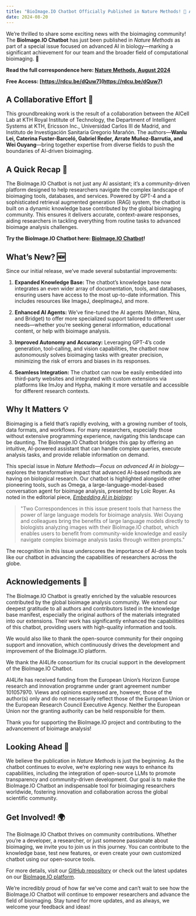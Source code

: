 ```yaml
---
title: "BioImage.IO Chatbot Officially Published in Nature Methods! 🚀 A New Milestone in AI-Driven Bioimaging 🧠🔬"
date: 2024-08-20
---
```


We’re thrilled to share some exciting news with the bioimaging community! The **BioImage.IO Chatbot** has just been published in *Nature Methods* as part of a special issue focused on advanced AI in biology—marking a significant achievement for our team and the broader field of computational bioimaging. 🎉

**Read the full correspondence here: [Nature Methods, August 2024](https://www.nature.com/articles/s41592-024-01565-4)**

**Free Access: [https://rdcu.be/dQuw7](https://rdcu.be/dQuw7)**

## A Collaborative Effort 🤝
This groundbreaking work is the result of a collaboration between the AICell Lab at KTH Royal Institute of Technology, the Department of Intelligent Systems at KTH, Ericsson Inc., Universidad Carlos III de Madrid, and Instituto de Investigación Sanitaria Gregorio Marañón. The authors—**Wanlu Lei, Caterina Fuster-Barceló, Gabriel Reder, Arrate Muñoz-Barrutia, and Wei Ouyang**—bring together expertise from diverse fields to push the boundaries of AI-driven bioimaging.

## A Quick Recap 📖
The BioImage.IO Chatbot is not just any AI assistant; it’s a community-driven platform designed to help researchers navigate the complex landscape of bioimaging tools, databases, and services. Powered by GPT-4 and a sophisticated retrieval augmented generation (RAG) system, the chatbot is built on a dynamic knowledge base contributed by the global bioimaging community. This ensures it delivers accurate, context-aware responses, aiding researchers in tackling everything from routine tasks to advanced bioimage analysis challenges.

**Try the BioImage.IO Chatbot here: [BioImage.IO Chatbot](https://bioimage.io/chatbot)!**

## What’s New? 🆕
Since our initial release, we’ve made several substantial improvements:

1. **Expanded Knowledge Base:** The chatbot’s knowledge base now integrates an even wider array of documentation, tools, and databases, ensuring users have access to the most up-to-date information. This includes resources like ImageJ, deepImageJ, and more.
  
2. **Enhanced AI Agents:** We’ve fine-tuned the AI agents (Melman, Nina, and Bridget) to offer more specialized support tailored to different user needs—whether you’re seeking general information, educational content, or help with bioimage analysis.
  
3. **Improved Autonomy and Accuracy:** Leveraging GPT-4’s code generation, tool-calling, and vision capabilities, the chatbot now autonomously solves bioimaging tasks with greater precision, minimizing the risk of errors and biases in its responses.

4. **Seamless Integration:** The chatbot can now be easily embedded into third-party websites and integrated with custom extensions via platforms like ImJoy and Hypha, making it more versatile and accessible for different research contexts.

## Why It Matters 💡
Bioimaging is a field that’s rapidly evolving, with a growing number of tools, data formats, and workflows. For many researchers, especially those without extensive programming experience, navigating this landscape can be daunting. The BioImage.IO Chatbot bridges this gap by offering an intuitive, AI-powered assistant that can handle complex queries, execute analysis tasks, and provide reliable information on demand.

This special issue in *Nature Methods*—*Focus on advanced AI in biology*—explores the transformative impact that advanced AI-based methods are having on biological research. Our chatbot is highlighted alongside other pioneering tools, such as Omega, a large-language-model-based conversation agent for bioimage analysis, presented by Loïc Royer. As noted in the editorial piece, [*Embedding AI in biology*](https://www.nature.com/articles/s41592-024-02391-7):

> "Two Correspondences in this issue present tools that harness the power of large language models for bioimage analysis. Wei Ouyang and colleagues bring the benefits of large language models directly to biologists analyzing images with their BioImage.IO chatbot, which enables users to benefit from community-wide knowledge and easily navigate complex bioimage analysis tasks through written prompts."

The recognition in this issue underscores the importance of AI-driven tools like our chatbot in advancing the capabilities of researchers across the globe.

## Acknowledgements 🙏
The BioImage.IO Chatbot is greatly enriched by the valuable resources contributed by the global bioimage analysis community. We extend our deepest gratitude to all authors and contributors listed in the knowledge base manifest, especially the original authors of the materials integrated into our extensions. Their work has significantly enhanced the capabilities of this chatbot, providing users with high-quality information and tools.

We would also like to thank the open-source community for their ongoing support and innovation, which continuously drives the development and improvement of the BioImage.IO platform.

We thank the AI4Life consortium for its crucial support in the development of the BioImage.IO Chatbot.

AI4Life has received funding from the European Union’s Horizon Europe research and innovation programme under grant agreement number 101057970. Views and opinions expressed are, however, those of the author(s) only and do not necessarily reflect those of the European Union or the European Research Council Executive Agency. Neither the European Union nor the granting authority can be held responsible for them.

Thank you for supporting the BioImage.IO project and contributing to the advancement of bioimage analysis!

## Looking Ahead 🔭
We believe the publication in *Nature Methods* is just the beginning. As the chatbot continues to evolve, we’re exploring new ways to enhance its capabilities, including the integration of open-source LLMs to promote transparency and community-driven development. Our goal is to make the BioImage.IO Chatbot an indispensable tool for bioimaging researchers worldwide, fostering innovation and collaboration across the global scientific community.

## Get Involved! 🌍
The BioImage.IO Chatbot thrives on community contributions. Whether you’re a developer, a researcher, or just someone passionate about bioimaging, we invite you to join us in this journey. You can contribute to the knowledge base, test new features, or even create your own customized chatbot using our open-source tools.

For more details, visit our [GitHub repository](https://github.com/bioimage-io/bioimageio-chatbot) or check out the latest updates on our [BioImage.IO platform](https://bioimage.io).

We’re incredibly proud of how far we’ve come and can’t wait to see how the BioImage.IO Chatbot will continue to empower researchers and advance the field of bioimaging. Stay tuned for more updates, and as always, we welcome your feedback and ideas!
